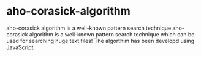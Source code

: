 # aho-corasick-algorithm
aho-corasick algorithm is a well-known pattern search technique
aho-corasick algorithm is a well-known pattern search technique which can be used for searching huge text files!
The algorthim has been developd using JavaScript. 

